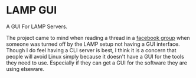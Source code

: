 # LAMP GUI
A GUI For LAMP Servers.

The project came to mind when reading a thread in a [facebook group](https://www.facebook.com/groups/131122390879338/permalink/310197436305165/) when someone was turned off by the LAMP setup not having a GUI interface. Though I do feel having a CLI server is best, I think it is a concern that people will avoid Linux simply because it doesn't have a GUI for the tools they need to use. Especially if they can get a GUI for the software they are using elseware.
